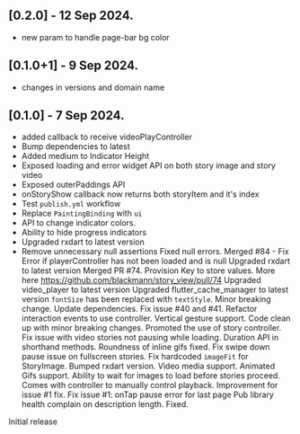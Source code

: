 ## [0.2.0] - 12 Sep 2024.
- new param to handle page-bar bg color
## [0.1.0+1] - 9 Sep 2024.
- changes in versions and domain name
## [0.1.0] - 7 Sep 2024.
- added callback to receive videoPlayController
- Bump dependencies to latest
- Added medium to Indicator Height
- Exposed loading and error widget API on both story image and story video
- Exposed outerPaddings API
- onStoryShow callback now returns both storyItem and it's index
- Test `publish.yml` workflow
- Replace `PaintingBinding` with `ui`
- API to change indicator colors.
- Ability to hide progress indicators
- Upgraded rxdart to latest version
- Remove unnecessary null assertions
Fixed null errors.
Merged #84 - Fix Error if playerController has not been loaded and is null
Upgraded rxdart to latest version
Merged PR #74. Provision Key to store values. More here https://github.com/blackmann/story_view/pull/74
Upgraded video_player to latest version
Upgraded flutter_cache_manager to latest version
`fontSize` has been replaced with `textStyle`. Minor breaking change.
Update dependencies.
Fix issue #40 and #41. Refactor interaction events to use controller.
Vertical gesture support. Code clean up with minor breaking changes. Promoted the use of story controller.
Fix issue with video stories not pausing while loading.
Duration API in shorthand methods. Roundness of inline gifs fixed.
Fix swipe down pause issue on fullscreen stories.
Fix hardcoded `imageFit` for StoryImage.
Bumped rxdart version.
Video media support.
Animated Gifs support.
Ability to wait for images to load before stories proceed.
Comes with controller to manually control playback.
Improvement for issue #1 fix.
Fix issue #1: onTap pause error for last page
Pub library health complain on description length. Fixed.

Initial release
